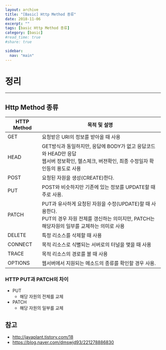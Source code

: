 ```yaml
---
layout: archive
title: "[Basic] Http Method 종류"
date: 2018-11-06
excerpt: ""
tags: [basic Http Method 종류]
category: [basic]
#read_time: true
#share: true

sidebar:
  nav: "main"
---
```


# 정리

* * *

## Http Method 종류

| HTTP Method | 목적 및 설명                                                                                                                                       |
|-------------|----------------------------------------------------------------------------------------------------------------------------------------------------|
| GET         | 요청받은 URI의 정보를 받아올 때 사용                                                                                                               |
| HEAD        | GET방식과 동일하지만, 응답에 BODY가 없고 응답코드와 HEAD만 응답 <br/> 웹서버 정보확인, 헬스체크, 버젼확인, 최종 수정일자 확인등의 용도로 사용            |
| POST        | 요청된 자원을 생성(CREATE)한다.                                                                                                                    |
| PUT         | POST와 비슷하지만 기존에 있는 정보를 UPDATE할 때 주로 사용.                                                                                        |
| PATCH       | PUT과 유사하게 요청된 자원을 수정(UPDATE)할 때 사용한다.  <br/> PUT의 경우 자원 전체를 갱신하는 의미지만, PATCH는 해당자원의 일부를 교체하는 의미로 사용 |
| DELETE      | 특정 리소스를 삭제할 때 사용                                                                                                                       |
| CONNECT     | 목적 리소스로 식별되는 서버로의 터널을 맺을 때 사용                                                                                                |
| TRACE       | 목적 리소스의 경로를 볼 때 사용                                                                                                                    |
| OPTIONS     | 웹서버에서 지원되는 메소드의 종류를 확인할 경우 사용.                                                                                              |

### HTTP PUT과 PATCH의 차이

* PUT
  * 해당 자원의 전체를 교체
* PATCH
  * 해당 자원의 일부를 교체

## 참고

* <http://javaplant.tistory.com/18>
* <https://blog.naver.com/dmswjd93/221278886830>